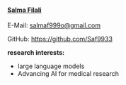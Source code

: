 #### [Salma Filali](https://github.com/Saf9933)

E-Mail: salmaf999o@gmail.com

GitHub: https://github.com/Saf9933

**research interests:**
- large language models
- Advancing AI for medical research